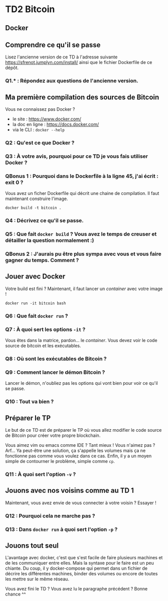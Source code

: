 # TD2 Bitcoin

## Docker

## Comprendre ce qu'il se passe

Lisez l'ancienne version de ce TD à l'adresse suivante https://sfrenot.jumplyn.com/install/ ainsi que le fichier Dockerfile de ce dépôt.

### Q1.* : Répondez aux questions de l'ancienne version.

## Ma première compilation des sources de Bitcoin

Vous ne connaissez pas Docker ?

* le site : https://www.docker.com/
* la doc en ligne : https://docs.docker.com/
* via le CLI : `docker --help`

### Q2 : Qu'est ce que Docker ?

### Q3 : À votre avis, pourquoi pour ce TD je vous fais utiliser Docker ?

### QBonus 1 : Pourquoi dans le Dockerfile à la ligne 45, j'ai écrit : exit 0 ?

Vous avez un ficher Dockerfile qui décrit une chaine de compilation. Il faut maintenant construire l'image.

    docker build -t bitcoin .

### Q4 : Décrivez ce qu'il se passe.
### Q5 : Que fait `docker build` ? Vous avez le temps de creuser et détailler la question normalement :)

### QBonus 2 : J'aurais pu être plus sympa avec vous et vous faire gagner du temps. Comment ?

## Jouer avec Docker

Votre build est fini ? Maintenant, il faut lancer un *container* avec votre image !

    docker run -it bitcoin bash

### Q6 : Que fait `docker run` ?
### Q7 : À quoi sert les options `-it` ?

Vous êtes dans la matrice, pardon... le *container*. Vous devez voir le code source  de bitcoin et les exécutables.

### Q8 : Où sont les exécutables de Bitcoin ?
### Q9 : Comment lancer le démon Bitcoin ?

Lancer le démon, n'oubliez pas les options qui vont bien pour voir ce qu'il se passe.

### Q10 : Tout va bien ?

## Préparer le TP

Le but de ce TD est de préparer le TP où vous allez modifier le code source de Bitcoin pour créer votre propre blockchain.

Vous aimez vim ou emacs comme IDE ? Tant mieux ! Vous n'aimez pas ? Arf... Ya peut-être une solution, ça s'appelle les volumes mais ça ne fonctionne pas comme vous voulez dans ce cas. Enfin, il y a un moyen simple de contourner le problème, simple comme `cp`.

### Q11 : À quoi sert l'option `-v` ?

## Jouons avec nos voisins comme au TD 1

Maintenant, vous avez envie de vous connecter à votre voisin ? Essayer !

### Q12 : Pourquoi cela ne marche pas ?
### Q13 : Dans `docker run` à quoi sert l'option `-p` ?

## Jouons tout seul

L'avantage avec docker, c'est que s'est facile de faire plusieurs machines et de les communiquer entre elles. Mais la syntaxe pour le faire est un peu chiante. Du coup, il y docker-compose qui permet dans un fichier de décrire les différentes machines, binder des volumes ou encore de toutes les mettre sur le même réseau.

Vous avez fini le TD ? Vous avez lu le paragraphe précédent ? Bonne chance ^^
